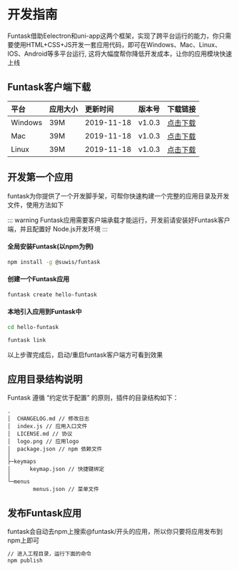 # 开发指南

Funtask借助Eelectron和uni-app这两个框架，实现了跨平台运行的能力，你只需要使用HTML+CSS+JS开发一套应用代码，即可在Windows、Mac、Linux、IOS、Android等多平台运行, 这将大幅度帮你降低开发成本，让你的应用模块快速上线

## Funtask客户端下载

| 平台      | 应用大小 | 更新时间       | 版本号    | 下载链接                                                                     |
| :------ | :--- | :--------- | :----- | :----------------------------------------------------------------------- |
| Windows | 39M  | 2019-11-18 | v1.0.3 | [点击下载](https://funtask.dev/download/windows/funtask%20Setup%201.0.2.exe) |
| Mac     | 39M  | 2019-11-18 | v1.0.3 | [点击下载](https://funtask.dev/download/funtask%20Setup%201.0.2.exe)                    |
| Linux   | 39M  | 2019-11-18 | v1.0.3 | [点击下载](https://funtask.dev/download/funtask%20Setup%201.0.2.exe)                    |

## 开发第一个应用

funtask为你提供了一个开发脚手架，可帮你快速构建一个完整的应用目录及开发文件，使用方法如下

::: warning
Funtask应用需要客户端承载才能运行，开发前请安装好Funtask客户端，并且配置好 Node.js开发环境
:::

#### 全局安装Funtask(以npm为例)

```sh
npm install -g @suwis/funtask
```

#### 创建一个Funtask应用

```sh
funtask create hello-funtask
```

#### 本地引入应用到Funtask中

```sh
cd hello-funtask

funtask link
```

以上步骤完成后，启动/重启funtask客户端方可看到效果

## 应用目录结构说明

Funtask 遵循 “约定优于配置” 的原则，插件的目录结构如下：

    .
    │  CHANGELOG.md // 修改日志
    │  index.js // 应用入口文件
    │  LICENSE.md // 协议
    │  logo.png // 应用logo
    │  package.json // npm 依赖文件
    │
    ├─keymaps
    │      keymap.json // 快捷键绑定
    │
    └─menus
            menus.json // 菜单文件

## 发布Funtask应用

funtask会自动去npm上搜索@funtask/开头的应用，所以你只要将应用发布到npm上即可

```sh
// 进入工程目录，运行下面的命令
npm publish
```
